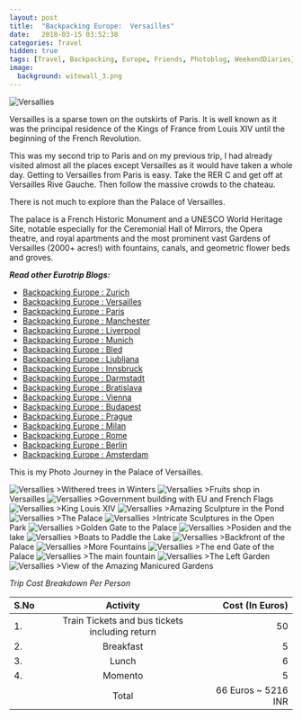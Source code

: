```yaml
---
layout: post
title:  "Backpacking Europe:  Versailles"
date:   2018-03-15 03:52:38
categories: Travel
hidden: true
tags: [Travel, Backpacking, Europe, Friends, Photoblog, WeekendDiaries]
image:
  background: witewall_3.png
---
```

<img src="https://i.imgur.com/dD650aQ.jpg" alt="Versallies">

Versailles is a sparse town on the outskirts of Paris. It is well known as it was the principal residence of the Kings of France from Louis XIV until the beginning of the French Revolution.

This was my second trip to Paris and on my previous trip, I had already visited almost all the places except Versailles as it would have taken a whole day. Getting to Versailles from Paris is easy. Take the RER C and get off at Versailles Rive Gauche. Then follow the massive crowds to the chateau.

There is not much to explore than the Palace of Versailles.

The palace is a French Historic Monument and a UNESCO World Heritage Site, notable especially for the Ceremonial Hall of Mirrors, the Opera theatre, and royal apartments and the most prominent vast Gardens of Versailles (2000+ acres!) with fountains, canals, and geometric flower beds and groves.

**_Read other Eurotrip Blogs:_**

+ <a href="http://yogeshpandey.in/travel/Backpacking-Europe-zurich/">Backpacking Europe : Zurich</a>
+ <a href="http://yogeshpandey.in/travel/Backpacking-Europe-versailles/">Backpacking Europe : Versailles</a>
+ <a href="http://yogeshpandey.in/travel/Backpacking-Europe-Paris/">Backpacking Europe : Paris</a>
+ <a href="http://yogeshpandey.in/travel/Backpacking-Europe-Manchester/">Backpacking Europe : Manchester</a>
+ <a href="http://yogeshpandey.in/travel/Backpacking-Europe-Liverpool">Backpacking Europe : Liverpool</a>
+ <a href="http://yogeshpandey.in/travel/Backpacking-Europe-Munich/">Backpacking Europe : Munich</a>
+ <a href="http://yogeshpandey.in/travel/Backpacking-Europe-bled/">Backpacking Europe : Bled</a>
+ <a href="http://yogeshpandey.in/travel/Backpacking-Europe-Ljubljana/">Backpacking Europe : Ljubljana</a>
+ <a href="http://yogeshpandey.in/travel/Backpacking-Europe-Innsbruck/">Backpacking Europe : Innsbruck</a>
+ <a href="http://yogeshpandey.in/travel/Backpacking-Europe-Dramstadt/">Backpacking Europe : Darmstadt</a>
+ <a href="http://yogeshpandey.in/travel/Backpacking-Europe-Bratislava/">Backpacking Europe : Bratislava</a>
+ <a href="http://yogeshpandey.in/travel/Backpacking-Europe-Vienna/">Backpacking Europe : Vienna</a>
+ <a href="http://yogeshpandey.in/travel/Backpacking-Europe-Budapest/">Backpacking Europe : Budapest</a>
+ <a href="http://yogeshpandey.in/travel/Backpacking-Europe-Prague/">Backpacking Europe : Prague</a>
+ <a href="http://yogeshpandey.in/travel/Backpacking-Europe-Milan/">Backpacking Europe : Milan</a>
+ <a href="http://yogeshpandey.in/travel/Backpacking-Europe-ROME/">Backpacking Europe :  Rome</a>
+ <a href="http://yogeshpandey.in/travel/Backpacking-Europe-Berlin/">Backpacking Europe : Berlin</a>
+ <a href="http://yogeshpandey.in/travel/Backpacking-Europe-Amsterdam/">Backpacking Europe : Amsterdam</a>


This is my Photo Journey in the Palace of Versailles.

<img src="https://i.imgur.com/UD6sQYe.jpg" alt="Versallies">
>Withered trees in Winters

<img src="https://i.imgur.com/Ta2zsgN.jpg" alt="Versallies">
>Fruits shop in Versailles

<img src="https://i.imgur.com/LZVqMAD.jpg" alt="Versallies">
>Government building with EU and French Flags

<img src="https://i.imgur.com/k7iegWg.jpg" alt="Versallies">
>King Louis XIV

<img src="https://i.imgur.com/AozAFNI.jpg" alt="Versallies">
>Amazing Sculpture in the Pond

<img src="https://i.imgur.com/uJyx3s4.jpg" alt="Versallies">
>The Palace

<img src="https://i.imgur.com/in4xEJW.jpg" alt="Versallies">
>Intricate Sculptures in the Open Park

<img src="https://i.imgur.com/ol0RjZ7.jpg" alt="Versallies">
>Golden Gate to the Palace

<img src="https://i.imgur.com/tTOsdN9.jpg" alt="Versallies">
>Posiden and the lake

<img src="https://i.imgur.com/V6UhD08.jpg" alt="Versallies">
>Boats to Paddle the Lake

<img src="https://i.imgur.com/h8xXWR4.jpg" alt="Versallies">
>Backfront of the Palace

<img src="https://i.imgur.com/l4N6wi1.jpg" alt="Versallies">
>More Fountains

<img src="https://i.imgur.com/NVHtAQP.jpg" alt="Versallies">
>The end Gate of the Palace

<img src="https://i.imgur.com/9XPuG2p.jpg" alt="Versallies">
>The main fountain

<img src="https://i.imgur.com/ImxEbgf.jpg" alt="Versallies">
>The Left Garden

<img src="https://i.imgur.com/VUulS5S.jpg" alt="Versallies">
>View of the Amazing Manicured Gardens

*Trip Cost Breakdown Per Person*

| S.No | Activity|Cost (In Euros) |
|:----------|:----------:|-:|
| 1.      | Train Tickets and bus tickets including return    |50|
| 2.      |   Breakfast    |5|
| 3.      |    Lunch   |6|
| 4.      | Momento      |5|
||Total| 66 Euros  ~ 5216 INR|
